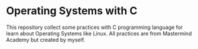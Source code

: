 # Operating Systems with C
This repository collect some practices with C programming 
language for learn about Operating Systems like Linux.
All practices are from Mastermind Academy but created by myself.

